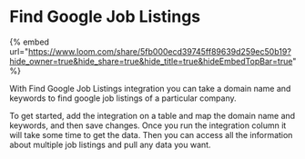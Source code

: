 # Find Google Job Listings

{% embed url="https://www.loom.com/share/5fb000ecd39745ff89639d259ec50b19?hide_owner=true&hide_share=true&hide_title=true&hideEmbedTopBar=true" %}

With Find Google Job Listings integration you can take a domain name and keywords to find google job listings of a particular company.&#x20;

To get started, add the integration on a table and map the domain name and keywords, and then save changes. Once you run the integration column it will take some time to get the data. Then you can access all the information about multiple job listings and pull any data you want.

